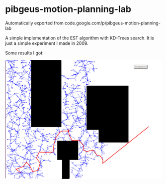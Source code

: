 # pibgeus-motion-planning-lab
Automatically exported from code.google.com/p/pibgeus-motion-planning-lab

A simple implementation of the EST algorithm with KD-Trees search. 
It is just a simple experiment I made in 2009.

Some results I got:

![alt tag](https://github.com/pabloinigoblasco/pibgeus-motion-planning-lab/blob/master/2D-KdTreeExpansiveTree/RoadmapLearningPlanning/RoadmapLearningPlanning/RoadmapLearningPlanning/results.jpg)
